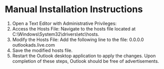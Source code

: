 #   Manual Installation Instructions

1.  Open a Text Editor with Administrative Privileges:
2.  Access the Hosts File:
    Navigate to the hosts file located at C:\Windows\System32\drivers\etc\hosts.
3.  Modify the Hosts File:
    Add the following line to the file:
    0.0.0.0 outlookads.live.com
4.  Save the modified hosts file.
5.  Restart the Outlook desktop application to apply the changes.
    Upon completion of these steps, Outlook should be free of advertisements.
